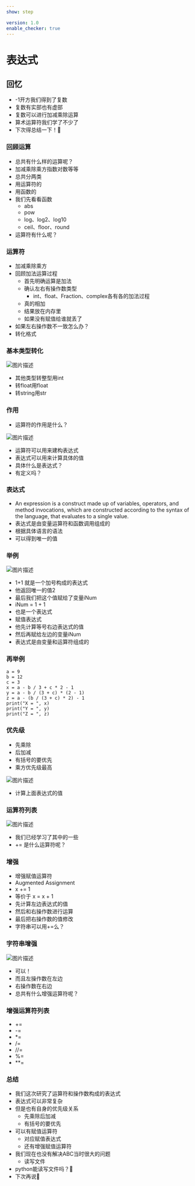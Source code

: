 ```yaml
---
show: step

version: 1.0
enable_checker: true
---
```


# 表达式
## 回忆
- -1开方我们得到了复数
- 复数有实部也有虚部
- 复数可以进行加减乘除运算
- 算术运算符我们学了不少了
- 下次得总结一下！🤔

### 回顾运算

- 总共有什么样的运算呢？
- 加减乘除乘方指数对数等等
- 总共分两类
- 用运算符的
- 用函数的
- 我们先看看函数
	- abs 
	- pow
	- log、log2、log10
	- ceil、floor、round
- 运算符有什么呢？

### 运算符
- 加减乘除乘方
- 回顾加法运算过程
	- 首先明确运算是加法
	- 确认左右有操作数类型
		- int、float、Fraction、complex各有各的加法过程
	- 真的相加
	- 结果放在内存里
	- 如果没有赋值给谁就丢了
- 如果左右操作数不一致怎么办？
- 转化格式

### 基本类型转化

![图片描述](https://doc.shiyanlou.com/courses/uid1190679-20210822-1629601961035)

- 其他类型转整型用int
- 转float用float
- 转string用str

### 作用

- 运算符的作用是什么？

![图片描述](https://doc.shiyanlou.com/courses/uid1190679-20210822-1629602321024)

- 运算符可以用来建构表达式
- 表达式可以用来计算具体的值
- 具体什么是表达式？
- 有定义吗？

### 表达式

- An expression is a construct made up of variables, operators, and method invocations, which are constructed according to the syntax of the language, that evaluates to a single value. 
- 表达式是由变量运算符和函数调用组成的
- 根据具体语言的语法
- 可以得到唯一的值

### 举例

![图片描述](https://doc.shiyanlou.com/courses/uid1190679-20210822-1629602598856)

- 1+1 就是一个加号构成的表达式
- 他返回唯一的值2
- 最后我们把这个值赋给了变量iNum
- iNum = 1 + 1
- 也是一个表达式
- 赋值表达式
- 他先计算等号右边表达式的值
- 然后再赋给左边的变量iNum
- 表达式是由变量和运算符组成的

### 再举例
```
a = 9 
b = 12 
c = 3 
x = a - b / 3 + c * 2 - 1 
y = a - b / (3 + c) * (2 - 1) 
z = a - (b / (3 + c) * 2) - 1 
print("X = ", x) 
print("Y = ", y) 
print("Z = ", z)
```
###  优先级
- 先乘除
- 后加减
- 有括号的要优先
- 乘方优先级最高

![图片描述](https://doc.shiyanlou.com/courses/uid1190679-20210822-1629613728592)

- 计算上面表达式的值
### 运算符列表

![图片描述](https://doc.shiyanlou.com/courses/uid1190679-20210822-1629602782870)

- 我们已经学习了其中的一些
- += 是什么运算符呢？

### 增强
- 增强赋值运算符
- Augmented Assignment
- x += 1
- 等价于 x = x + 1
- 先计算左边表达式的值
- 然后和右操作数进行运算
- 最后把右操作数的值修改
- 字符串可以用+=么？

### 字符串增强

![图片描述](https://doc.shiyanlou.com/courses/uid1190679-20210822-1629606963155)

- 可以！
- 而且左操作数在左边 
- 右操作数在右边
- 总共有什么增强运算符呢？

### 增强运算符列表

- +=
- -=
- *=
- /=
- //=
- %=
- **=

### 总结 
- 我们这次研究了运算符和操作数构成的表达式
- 表达式可以非常复杂
- 但是也有自身的优先级关系
	- 先乘除后加减
	- 有括号的要优先
- 可以有赋值运算符
	- 对应赋值表达式
	- 还有增强赋值运算符
- 我们现在也没有解决ABC当时很大的问题
	- 读写文件
- python能读写文件吗？🤔
- 下次再说👋
